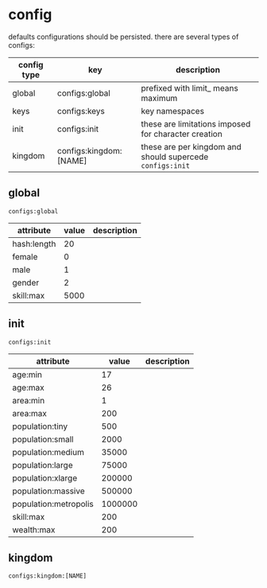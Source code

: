 # config

defaults configurations should be persisted.  there are several types of configs:

config type | key | description
---|---|---
global | configs:global | prefixed with limit_ means maximum
keys | configs:keys | key namespaces
init | configs:init | these are limitations imposed for character creation
kingdom | configs:kingdom:[NAME] | these are per kingdom and should supercede `configs:init`

## global

`configs:global`

attribute | value | description
---|---|---
hash:length | 20 |
female | 0 |
male | 1 |
gender | 2 |
skill:max | 5000 |


## init

`configs:init`

attribute | value | description
---|---|---
age:min | 17 |
age:max | 26 |
area:min | 1 |
area:max | 200 |
population:tiny | 500 |
population:small | 2000 |
population:medium | 35000 |
population:large | 75000 |
population:xlarge | 200000 |
population:massive | 500000 |
population:metropolis | 1000000 |
skill:max | 200 |
wealth:max | 200 |


## kingdom

`configs:kingdom:[NAME]`

